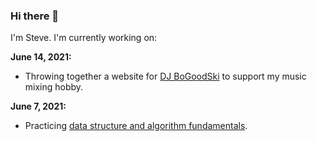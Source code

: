 ### Hi there 👋

<p>I'm Steve.  I'm currently working on:</p> 
<p><b>June 14, 2021:</b></p> 
<ul>
  <li>Throwing together a website for <a href="https://github.com/sbogucki12/djbogoodski">DJ BoGoodSki</a> to support my music mixing hobby.</li>
</ul>  
<p><b>June 7, 2021:</b></p> 
<ul>
  <li> Practicing <a href="https://github.com/sbogucki12/AlgosAndDataStructures">data structure and algorithm fundamentals</a>.</li> 
  <!-- <li>Enhancing my design skills via a project with which I have some leeway with a client: <a href="https://github.com/sbogucki12/dwalesska">Repo</a></li>
  <li>Practicing .NET unit testing with xUnit via a practice web API: <a href="https://github.com/sbogucki12/weatherapi">Repo</a>.</li> -->
</ul>  

